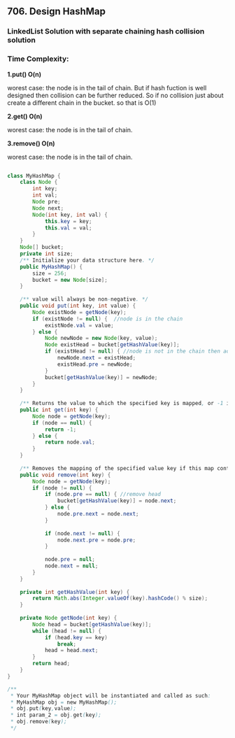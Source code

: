 ## 706. Design HashMap

### LinkedList Solution with separate chaining hash collision solution

### Time Complexity:

**1.put() O(n)** 

worest case: the node is in the tail of chain. 
But if hash fuction is well designed then collision can be further reduced. 
So if no collision just about create a different chain in the bucket. 
so that is O(1)

**2.get() O(n)**

worest case: the node is in the tail of chain.

**3.remove() O(n)**

worest case: the node is in the tail of chain.


```java

class MyHashMap {
    class Node {
        int key;
        int val;
        Node pre;
        Node next;
        Node(int key, int val) {
            this.key = key;
            this.val = val;
        }
    }
    Node[] bucket;
    private int size;
    /** Initialize your data structure here. */
    public MyHashMap() {
        size = 256;
        bucket = new Node[size];
    }
    
    /** value will always be non-negative. */
    public void put(int key, int value) {      
        Node existNode = getNode(key);
        if (existNode != null) {  //node is in the chain
            existNode.val = value;
        } else {            
            Node newNode = new Node(key, value);            
            Node existHead = bucket[getHashValue(key)];
            if (existHead != null) { //node is not in the chain then add to head           
                newNode.next = existHead;
                existHead.pre = newNode;    
            }            
            bucket[getHashValue(key)] = newNode;
        }                
    }
    
    /** Returns the value to which the specified key is mapped, or -1 if this map contains no mapping for the key */
    public int get(int key) {            
        Node node = getNode(key);        
        if (node == null) {            
            return -1;
        } else {
            return node.val;            
        }        
    }
    
    /** Removes the mapping of the specified value key if this map contains a mapping for the key */
    public void remove(int key) {
        Node node = getNode(key);
        if (node != null) {
            if (node.pre == null) { //remove head
                bucket[getHashValue(key)] = node.next;
            } else {
                node.pre.next = node.next;
            }
            
            if (node.next != null) {
                node.next.pre = node.pre;
            }                                   
            
            node.pre = null;
            node.next = null;
        }
    }
    
    private int getHashValue(int key) {
        return Math.abs(Integer.valueOf(key).hashCode() % size);
    }
    
    private Node getNode(int key) {
        Node head = bucket[getHashValue(key)];
        while (head != null) {
            if (head.key == key) 
                break;
            head = head.next;
        }
        return head;
    }
}

/**
 * Your MyHashMap object will be instantiated and called as such:
 * MyHashMap obj = new MyHashMap();
 * obj.put(key,value);
 * int param_2 = obj.get(key);
 * obj.remove(key);
 */
 
 ```
